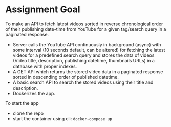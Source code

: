# Assignment Goal

To make an API to fetch latest videos sorted in reverse chronological order of their publishing date-time from YouTube for a given tag/search query in a paginated response.

- Server calls the YouTube API continuously in background (async) with some interval (10 seconds default, can be altered) for fetching the latest videos for a predefined search query and stores the data of videos (Video title, description, publishing datetime, thumbnails URLs) in a database with proper indexes.
- A GET API which returns the stored video data in a paginated response sorted in descending order of published datetime.
- A basic search API to search the stored videos using their title and description.
- Dockerizes the app.

To start the app

- clone the repo
- start the container using cli: ```docker-compose up```
